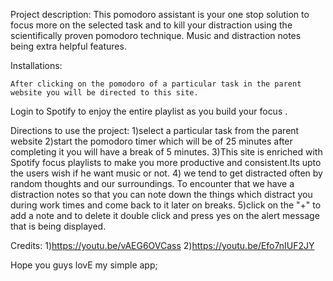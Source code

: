 Project description:
 			This pomodoro assistant is your one stop solution to focus more on the selected task and to kill your distraction using the scientifically proven pomodoro technique. Music and distraction notes being extra helpful features.


Installations:

	After clicking on the pomodoro of a particular task in the parent website you will be directed to this site.
Login to Spotify to enjoy the entire playlist as you build your focus .


Directions to use the project:
	1)select a particular task from the parent website
2)start the pomodoro timer which will be of 25 minutes after completing it you will have a break of 5 minutes.
3)This site is enriched with Spotify focus playlists to make you more productive and consistent.Its upto the users wish if he want music or not.
4) we tend to get distracted often by random thoughts and our surroundings. To encounter that we have a distraction notes so that you can note down the things which distract you during work times and come back to it later on breaks.
5)click on the "+" to add a note and to delete it double click and press yes on the alert message that is being displayed.

Credits:
1)https://youtu.be/vAEG6OVCass
2)https://youtu.be/Efo7nIUF2JY

Hope you guys lovE my simple app;
